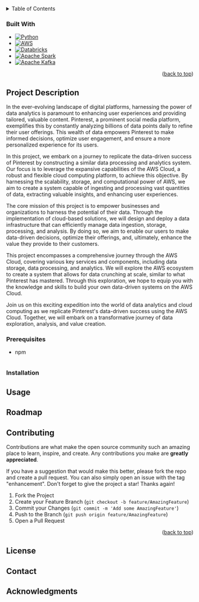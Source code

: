 <!-- Improved compatibility of back to top link: See: https://github.com/othneildrew/Best-README-Template/pull/73 -->
<a name="readme-top"></a>
<!--
-->
<!-- TABLE OF CONTENTS -->
<details>
  <summary>Table of Contents</summary>
  <ol>
    <li>
      <a href="#about-the-project">About The Project</a>
      <ul>
        <li><a href="#built-with">Built With</a></li>
      </ul>
    </li>
    <li>
      <a href="#getting-started">Getting Started</a>
      <ul>
        <li><a href="#prerequisites">Prerequisites</a></li>
        <li><a href="#installation">Installation</a></li>
      </ul>
    </li>
    <li><a href="#usage">Usage</a></li>
    <li><a href="#roadmap">Roadmap</a></li>
    <li><a href="#contributing">Contributing</a></li>
    <li><a href="#license">License</a></li>
    <li><a href="#contact">Contact</a></li>
    <li><a href="#acknowledgments">Acknowledgments</a></li>
  </ol>
</details>



<!-- ABOUT THE PROJECT -->
### Built With

* [![Python](https://img.shields.io/badge/Python-3.9-blue)](https://www.python.org/)
* [![AWS](https://img.shields.io/badge/AWS-Cloud-orange)](https://aws.amazon.com/)
* [![Databricks](https://img.shields.io/badge/Databricks-Workspace-red)](https://databricks.com/)
* [![Apache Spark](https://img.shields.io/badge/Apache%20Spark-3.1.1-yellow)](https://spark.apache.org/)
* [![Apache Kafka](https://img.shields.io/badge/Apache%20Kafka-2.8.0-green)](https://kafka.apache.org/)


<p align="right">(<a href="#readme-top">back to top</a>)</p>



<!-- GETTING STARTED -->
## Project Description
In the ever-evolving landscape of digital platforms, harnessing the power of data analytics is paramount to enhancing user experiences and providing tailored, valuable content. Pinterest, a prominent social media platform, exemplifies this by constantly analyzing billions of data points daily to refine their user offerings. This wealth of data empowers Pinterest to make informed decisions, optimize user engagement, and ensure a more personalized experience for its users.

In this project, we embark on a journey to replicate the data-driven success of Pinterest by constructing a similar data processing and analytics system. Our focus is to leverage the expansive capabilities of the AWS Cloud, a robust and flexible cloud computing platform, to achieve this objective. By harnessing the scalability, storage, and computational power of AWS, we aim to create a system capable of ingesting and processing vast quantities of data, extracting valuable insights, and enhancing user experiences.

The core mission of this project is to empower businesses and organizations to harness the potential of their data. Through the implementation of cloud-based solutions, we will design and deploy a data infrastructure that can efficiently manage data ingestion, storage, processing, and analysis. By doing so, we aim to enable our users to make data-driven decisions, optimize their offerings, and, ultimately, enhance the value they provide to their customers.

This project encompasses a comprehensive journey through the AWS Cloud, covering various key services and components, including data storage, data processing, and analytics. We will explore the AWS ecosystem to create a system that allows for data crunching at scale, similar to what Pinterest has mastered. Through this exploration, we hope to equip you with the knowledge and skills to build your own data-driven systems on the AWS Cloud.

Join us on this exciting expedition into the world of data analytics and cloud computing as we replicate Pinterest's data-driven success using the AWS Cloud. Together, we will embark on a transformative journey of data exploration, analysis, and value creation.
 
### Prerequisites


* npm
  ```

### Installation

<!-- USAGE EXAMPLES -->
## Usage

<!-- ROADMAP -->
## Roadmap
<!-- CONTRIBUTING -->
## Contributing

Contributions are what make the open source community such an amazing place to learn, inspire, and create. Any contributions you make are **greatly appreciated**.

If you have a suggestion that would make this better, please fork the repo and create a pull request. You can also simply open an issue with the tag "enhancement".
Don't forget to give the project a star! Thanks again!

1. Fork the Project
2. Create your Feature Branch (`git checkout -b feature/AmazingFeature`)
3. Commit your Changes (`git commit -m 'Add some AmazingFeature'`)
4. Push to the Branch (`git push origin feature/AmazingFeature`)
5. Open a Pull Request

<p align="right">(<a href="#readme-top">back to top</a>)</p>

<!-- LICENSE -->
## License
<!-- CONTACT -->
## Contact

<!-- ACKNOWLEDGMENTS -->
## Acknowledgments